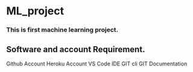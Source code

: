 # ML_project
### This is first machine learning project.


## Software and account Requirement.

Github Account
Heroku Account
VS Code IDE
GIT cli
GIT Documentation

